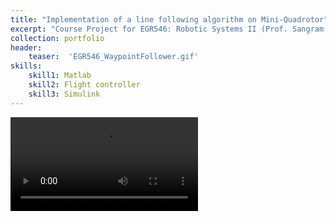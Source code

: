 ```yaml
---
title: "Implementation of a line following algorithm on Mini-Quadrotor"
excerpt: "Course Project for EGR546: Robotic Systems II (Prof. Sangram Redkar)"
collection: portfolio
header:
    teaser:  'EGR546_WaypointFollower.gif'
skills:
    skill1: Matlab
    skill2: Flight controller
    skill3: Simulink
---
```



<video controls src="/images/EGR546_LineFollower_Compressed.mp4" style="max-height: 730px;" title="Title"></video>



